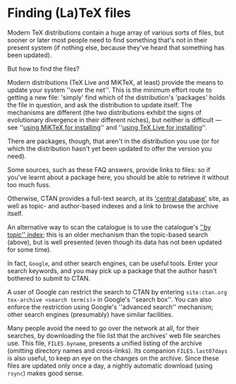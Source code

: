 # Finding (La)TeX files

Modern TeX distributions contain a huge array of various sorts of
files, but sooner or later most people need to find something that's
not in their present system (if nothing else, because they've heard
that something has been updated).

But how to find the files?

Modern distributions (TeX&nbsp;Live and MiKTeX, at least) provide the
means to update your system ''over the net''.  This is the minimum
effort route to getting a new file: 'simply' find which of the
distribution's 'packages' holds the file in question, and ask the
distribution to update itself.  The mechanisms are different (the two
distributions exhibit the signs of evolutionary divergence in their
different niches), but neither is difficult&nbsp;&mdash; see 
''[using MiKTeX for installing](./FAQ-inst-miktex*.html)'' and 
''[using TeX&nbsp;Live for installing](./FAQ-inst-texlive.html)''.

There are packages, though, that aren't in the distribution you use
(or for which the distribution hasn't yet been updated to offer the
version you need).

Some sources, such as these FAQ answers, provide links to
files: so if you've learnt about a package here, you should be able to
retrieve it without too much fuss.

Otherwise, CTAN provides a full-text search, at its
['central database'](http://www.ctan.org/) site, as well as
topic- and author-based indexes and a link to browse the archive
itself.

An alternative way to scan the catalogue is to use the catalogue's
[''by topic'' index](http://mirrors.ctan.org/help/Catalogue/bytopic.html);
this is an older mechanism than the topic-based search (above), but is
well presented (even though its data has not been updated for some time).  

In fact, `Google`, and other search engines, can be useful
tools.  Enter your search keywords, and you may pick up a package that
the author hasn't bothered to submit to CTAN.

A user of Google can restrict the search to
CTAN by entering
  `site:ctan.org tex-archive <search term(s)>`
in Google's ''search box''.  You can also enforce the
restriction using Google's ''advanced search'' mechanism;
other search engines (presumably) have similar facilities.

Many people avoid the need to go over the network at all, for their
searches, by downloading the file list that the archives' web
file searches use.  This file, `FILES.byname`,
presents a unified listing of the archive (omitting directory names and
cross-links).  Its companion `FILES.last07days` is also useful, to
keep an eye on the changes on the archive.  Since these files are
updated only once a day, a nightly automatic download (using
`rsync`) makes good sense.

